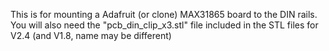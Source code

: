 This is for mounting a Adafruit (or clone) MAX31865 board to the DIN rails. You will also need the "pcb_din_clip_x3.stl" file included in the STL files for V2.4 (and V1.8, name may be different)
